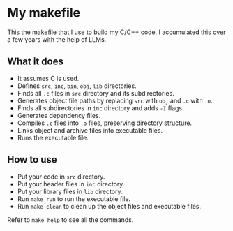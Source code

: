 # My makefile

This the makefile that I use to build my C/C++ code.
I accumulated this over a few years with the help of LLMs.

## What it does

- It assumes C is used.
- Defines `src`, `inc`, `bin`, `obj`, `lib` directories.
- Finds all `.c` files in `src` directory and its subdirectories.
- Generates object file paths by replacing `src` with `obj` and `.c` with `.o`.
- Finds all subdirectories in `inc` directory and adds `-I` flags.
- Generates dependency files.
- Compiles `.c` files into `.o` files, preserving directory structure.
- Links object and archive files into executable files.
- Runs the executable file.

## How to use

- Put your code in `src` directory.
- Put your header files in `inc` directory.
- Put your library files in `lib` directory.
- Run `make run` to run the executable file.
- Run `make clean` to clean up the object files and executable files.

Refer to `make help` to see all the commands.
